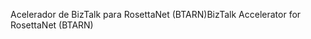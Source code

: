 <span data-ttu-id="05465-101">Acelerador de BizTalk para RosettaNet (BTARN)</span><span class="sxs-lookup"><span data-stu-id="05465-101">BizTalk Accelerator for RosettaNet (BTARN)</span></span>